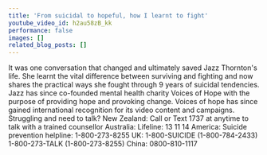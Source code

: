```yaml
---
title: 'From suicidal to hopeful, how I learnt to fight'
youtube_video_id: h2au58zB_kk
performance: false
images: []
related_blog_posts: []
---
```


It was one conversation that changed and ultimately saved Jazz Thornton's life. She learnt the vital difference between surviving and fighting and now shares the practical ways she fought through 9 years of suicidal tendencies. Jazz has since co-founded mental health charity Voices of Hope with the purpose of providing hope and provoking change. Voices of hope has since gained international recognition for its video content and campaigns. Struggling and need to talk? New Zealand: Call or Text 1737 at anytime to talk with a trained counsellor Australia: Lifeline: 13 11 14 America: Suicide prevention helpline: 1-800-273-8255 UK: 1-800-SUICIDE (1-800-784-2433) 1-800-273-TALK (1-800-273-8255) China: 0800-810-1117